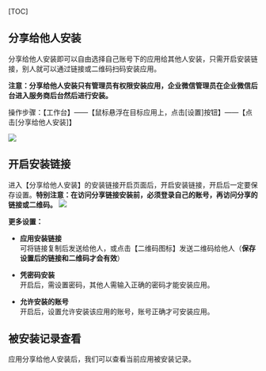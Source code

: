 [TOC]
## 分享给他人安装
分享给他人安装即可以自由选择自己账号下的应用给其他人安装，只需开启安装链接，别人就可以通过链接或二维码扫码安装应用。

**注意：分享给他人安装只有管理员有权限安装应用，企业微信管理员在企业微信后台进入服务商后台然后进行安装。**

操作步骤：【工作台】——【鼠标悬浮在目标应用上，点击[设置]按钮】——【点击[分享给他人安装]】

![](http://docfiles.baibaoyun.com/FjOcj8gQScyBDsJWLL5c_aRd5K3b)

## 开启安装链接
进入【分享给他人安装】的安装链接开启页面后，开启安装链接，开启后一定要保存设置。**特别注意：在访问分享链接安装前，必须登录自己的账号，再访问分享的链接或二维码。**
![](http://docfiles.baibaoyun.com/FkYx4kiYDMSq3-5GbW3FyqcysJnU)


**更多设置：**

   * **应用安装链接**<br>可将链接复制后发送给他人，或点击【二维码图标】发送二维码给他人（**保存设置后的链接和二维码才会有效**）

   * **凭密码安装**<br>开启后，需设置密码，其他人需输入正确的密码才能安装应用。

   * **允许安装的账号**<br>开启后，设置允许安装该应用的账号，账号正确才可安装应用。


## 被安装记录查看
应用分享给他人安装后，我们可以查看当前应用被安装记录。
